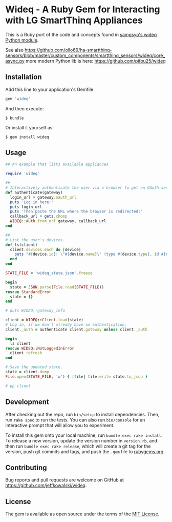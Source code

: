 # Wideq - A Ruby Gem for Interacting with LG SmartThinq Appliances

This is a Ruby port of the code and concepts found in [sampsyo's wideq Python module](https://github.com/sampsyo/wideq).

See also https://github.com/ollo69/ha-smartthinq-sensors/blob/master/custom_components/smartthinq_sensors/wideq/core_async.py
more modern Python lib is here: https://github.com/pifou25/wideq

## Installation

Add this line to your application's Gemfile:

```ruby
gem 'wideq'
```

And then execute:

    $ bundle

Or install it yourself as:

    $ gem install wideq

## Usage

``` ruby
## An example that lists available appliances

require 'wideq'

##
# Interactively authenticate the user via a browser to get an OAuth session.
def authenticate(gateway)
  login_url = gateway.oauth_url
  puts 'Log in here:'
  puts login_url
  puts 'Then paste the URL where the browser is redirected:'
  callback_url = gets.chomp
  WIDEQ::Auth.from_url gateway, callback_url
end

##
# List the user's devices.
def ls(client)
  client.devices.each do |device|
    puts "#{device.id}: \"#{device.name}\" (type #{device.type}, id #{device.model_id})"
  end
end

STATE_FILE = 'wideq_state.json'.freeze

begin
  state = JSON.parse(File.read(STATE_FILE))
rescue StandardError
  state = {}
end

# puts WIDEQ::gateway_info

client = WIDEQ::Client.load(state)
# Log in, if we don't already have an authentication.
client._auth = authenticate client.gateway unless client._auth

begin
  ls client
rescue WIDEQ::NotLoggedInError
  client.refresh
end

# Save the updated state.
state = client.dump
File.open(STATE_FILE, 'w') { |file| file.write state.to_json }

# pp client
```

## Development

After checking out the repo, run `bin/setup` to install dependencies. Then, run `rake spec` to run the tests. You can also run `bin/console` for an interactive prompt that will allow you to experiment.

To install this gem onto your local machine, run `bundle exec rake install`. To release a new version, update the version number in `version.rb`, and then run `bundle exec rake release`, which will create a git tag for the version, push git commits and tags, and push the `.gem` file to [rubygems.org](https://rubygems.org).

## Contributing

Bug reports and pull requests are welcome on GitHub at https://github.com/jeffkowalski/wideq.

## License

The gem is available as open source under the terms of the [MIT License](https://opensource.org/licenses/MIT).
